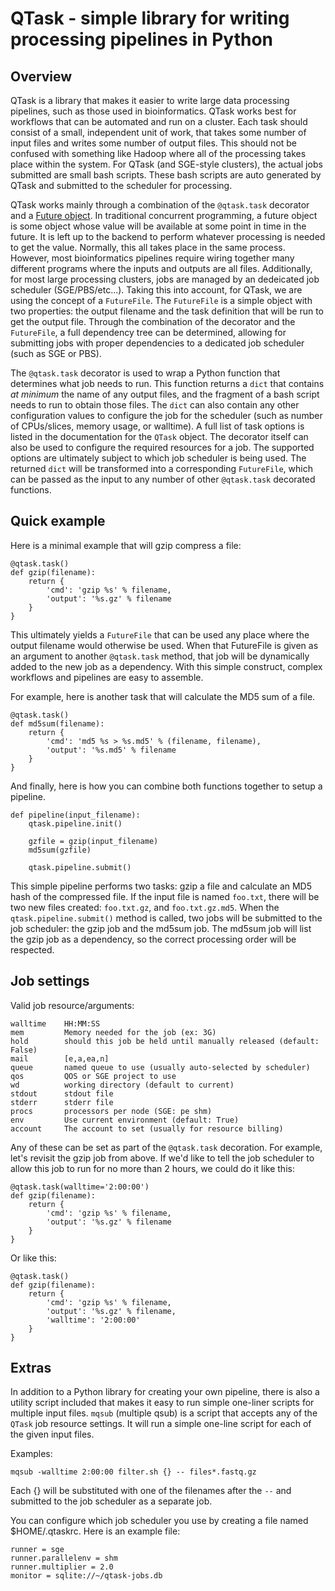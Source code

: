 QTask - simple library for writing processing pipelines in Python
===

## Overview

QTask is a library that makes it easier to write large data processing pipelines, such as those used in bioinformatics. QTask works best for workflows that can be automated and run on a cluster. Each task should consist of a small, independent unit of work, that takes some number of input files and writes some number of output files. This should not be confused with something like Hadoop where all of the processing takes place within the system. For QTask (and SGE-style clusters), the actual jobs submitted are small bash scripts. These bash scripts are auto generated by QTask and submitted to the scheduler for processing.

QTask works mainly through a combination of the `@qtask.task` decorator and a [Future object](http://en.wikipedia.org/wiki/Futures_and_promises). In traditional concurrent programming, a future object is some object whose value will be available at some point in time in the future. It is left up to the backend to perform whatever processing is needed to get the value. Normally, this all takes place in the same process. However, most bioinformatics pipelines require wiring together many different programs where the inputs and outputs are all files. Additionally, for most large processing clusters, jobs are managed by an dedeicated job scheduler (SGE/PBS/etc...). Taking this into account, for QTask, we are using the concept of a `FutureFile`. The `FutureFile` is a simple object with two properties: the output filename and the task definition that will be run to get the output file. Through the combination of the decorator and the `FutureFile`, a full dependency tree can be determined, allowing for submitting jobs with proper dependencies to a dedicated job scheduler (such as SGE or PBS).

The `@qtask.task` decorator is used to wrap a Python function that determines what job needs to run. This function returns a `dict` that contains *at minimum* the name of any output files, and the fragment of a bash script needs to run to obtain those files. The `dict` can also contain any other configuration values to configure the job for the scheduler (such as number of CPUs/slices, memory usage, or walltime). A full list of task options is listed in the documentation for the `QTask` object. The decorator itself can also be used to configure the required resources for a job. The supported options are ultimately subject to which job scheduler is being used. The returned `dict` will be transformed into a corresponding `FutureFile`, which can be passed as the input to any number of other `@qtask.task` decorated functions.

## Quick example

Here is a minimal example that will gzip compress a file:

	@qtask.task()
	def gzip(filename):
		return {
			'cmd': 'gzip %s' % filename,
			'output': '%s.gz' % filename
		}
	}

This ultimately yields a `FutureFile` that can be used any place where the output filename would otherwise be used. When that FutureFile is given as an argument to another `@qtask.task` method, that job will be dynamically added to the new job as a dependency. With this simple construct, complex workflows and pipelines are easy to assemble.

For example, here is another task that will calculate the MD5 sum of a file.

	@qtask.task()
	def md5sum(filename):
		return {
			'cmd': 'md5 %s > %s.md5' % (filename, filename),
			'output': '%s.md5' % filename
		}
	}


And finally, here is how you can combine both functions together to setup a pipeline.

	def pipeline(input_filename):
		qtask.pipeline.init()

		gzfile = gzip(input_filename)
		md5sum(gzfile)

		qtask.pipeline.submit()

This simple pipeline performs two tasks: gzip a file and calculate an MD5 hash of the compressed file. If the input file is named `foo.txt`, there will be two new files created: `foo.txt.gz`, and `foo.txt.gz.md5`. When the `qtask.pipeline.submit()` method is called, two jobs will be submitted to the job scheduler: the gzip job and the md5sum job. The md5sum job will list the gzip job as a dependency, so the correct processing order will be respected.


## Job settings

Valid job resource/arguments:

    walltime    HH:MM:SS
    mem         Memory needed for the job (ex: 3G)
    hold        should this job be held until manually released (default: False)
    mail        [e,a,ea,n]
    queue       named queue to use (usually auto-selected by scheduler)
    qos         QOS or SGE project to use
    wd          working directory (default to current)
    stdout      stdout file
    stderr      stderr file
    procs       processors per node (SGE: pe shm)
    env         Use current environment (default: True)
    account     The account to set (usually for resource billing)


Any of these can be set as part of the `@qtask.task` decoration. For example, let's revisit the gzip job from above. If we'd like to tell the job scheduler to allow this job to run for no more than 2 hours, we could do it like this:

	@qtask.task(walltime='2:00:00')
	def gzip(filename):
		return {
			'cmd': 'gzip %s' % filename,
			'output': '%s.gz' % filename
		}
	}


Or like this:

	@qtask.task()
	def gzip(filename):
		return {
			'cmd': 'gzip %s' % filename,
			'output': '%s.gz' % filename,
			'walltime': '2:00:00'
		}
	}


## Extras
In addition to a Python library for creating your own pipeline, there is also a utility script included that makes it easy to run simple one-liner scripts for multiple input files. `mqsub` (multiple qsub) is a script that accepts any of the `QTask` job resource settings. It will run a simple one-line script for each of the given input files.

Examples:

	mqsub -walltime 2:00:00 filter.sh {} -- files*.fastq.gz

Each {} will be substituted with one of the filenames after the `--` and submitted to the job scheduler as a separate job.

You can configure which job scheduler you use by creating a file named $HOME/.qtaskrc. Here is an example file:

	runner = sge
	runner.parallelenv = shm
	runner.multiplier = 2.0
	monitor = sqlite://~/qtask-jobs.db

